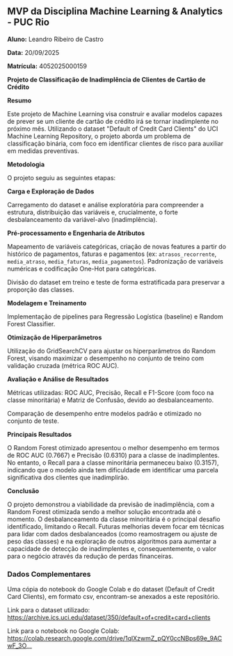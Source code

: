 ## MVP da Disciplina Machine Learning &amp; Analytics - PUC Rio

**Aluno:** Leandro Ribeiro de Castro

**Data:** 20/09/2025

**Matrícula:** 4052025000159


**Projeto de Classificação de Inadimplência de Clientes de Cartão de Crédito**

**Resumo**

Este projeto de Machine Learning visa construir e avaliar modelos capazes de prever se um cliente de cartão de crédito irá se tornar inadimplente no próximo mês. Utilizando o dataset "Default of Credit Card Clients" do UCI Machine Learning Repository, o projeto aborda um problema de classificação binária, com foco em identificar clientes de risco para auxiliar em medidas preventivas.

**Metodologia**

O projeto seguiu as seguintes etapas:

**Carga e Exploração de Dados**

Carregamento do dataset e análise exploratória para compreender a estrutura, distribuição das variáveis e, crucialmente, o forte desbalanceamento da variável-alvo (inadimplência).

**Pré-processamento e Engenharia de Atributos**

Mapeamento de variáveis categóricas, criação de novas features a partir do histórico de pagamentos, faturas e pagamentos (ex: `atrasos_recorrente`, `media_atraso`, `media_faturas`, `media_pagamentos`). Padronização de variáveis numéricas e codificação One-Hot para categóricas.

Divisão do dataset em treino e teste de forma estratificada para preservar a proporção das classes.

**Modelagem e Treinamento**

Implementação de pipelines para Regressão Logística (baseline) e Random Forest Classifier.

**Otimização de Hiperparâmetros**

Utilização do GridSearchCV para ajustar os hiperparâmetros do Random Forest, visando maximizar o desempenho no conjunto de treino com validação cruzada (métrica ROC AUC).

**Avaliação e Análise de Resultados**

Métricas utilizadas: ROC AUC, Precisão, Recall e F1-Score (com foco na classe minoritária) e Matriz de Confusão, devido ao desbalanceamento.

Comparação de desempenho entre modelos padrão e otimizado no conjunto de teste.

**Principais Resultados**

O Random Forest otimizado apresentou o melhor desempenho em termos de ROC AUC (0.7667) e Precisão (0.6310) para a classe de inadimplentes. No entanto, o Recall para a classe minoritária permaneceu baixo (0.3157), indicando que o modelo ainda tem dificuldade em identificar uma parcela significativa dos clientes que inadimplirão.

**Conclusão**

O projeto demonstrou a viabilidade da previsão de inadimplência, com a Random Forest otimizada sendo a melhor solução encontrada até o momento. O desbalanceamento da classe minoritária é o principal desafio identificado, limitando o Recall. Futuras melhorias devem focar em técnicas para lidar com dados desbalanceados (como reamostragem ou ajuste de peso das classes) e na exploração de outros algoritmos para aumentar a capacidade de detecção de inadimplentes e, consequentemente, o valor para o negócio através da redução de perdas financeiras.

### Dados Complementares

Uma cópia do notebook do Google Colab e do dataset (Default of Credit Card Clients), em formato csv, encontram-se anexados a este repositório.

Link para o dataset utilizado: https://archive.ics.uci.edu/dataset/350/default+of+credit+card+clients

Link para o notebook no Google Colab: https://colab.research.google.com/drive/1qlXzwmZ_pQY0ccNBps69e_9ACwF_3O__